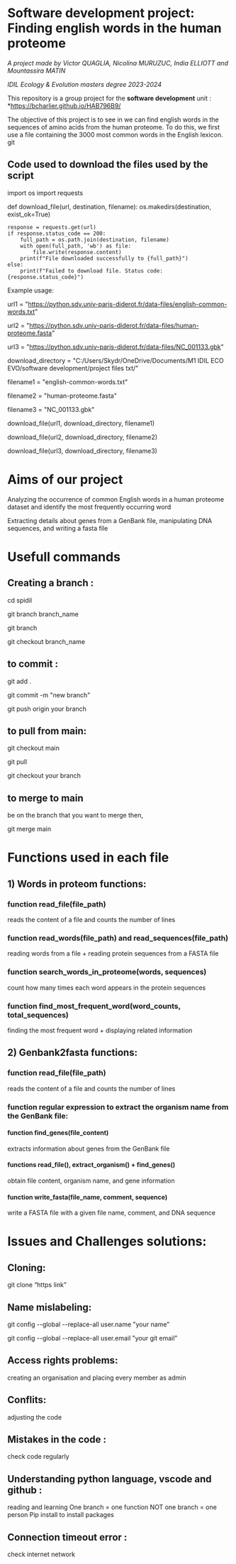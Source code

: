 # Software development project: Finding english words in the human proteome

*A project made by Victor QUAGLIA, Nicolina MURUZUC, India ELLIOTT and Mountassira MATIN*

*IDIL Ecology & Evolution masters degree 2023-2024*

This repository is a group project for the **software development** unit : *https://bcharlier.github.io/HAB796B9/ 

The objective of this project is to see in we can find english words in the sequences of amino acids from the human proteome. To do this, we first use a file containing the 3000 most common words in the English lexicon. git

## Code used to download the files used by the script

import os
import requests

def download_file(url, destination, filename):
    os.makedirs(destination, exist_ok=True)

    response = requests.get(url)
    if response.status_code == 200:
        full_path = os.path.join(destination, filename)
        with open(full_path, 'wb') as file:
            file.write(response.content)
        print(f"File downloaded successfully to {full_path}")
    else:
        print(f"Failed to download file. Status code: {response.status_code}")

Example usage:

url1 = "https://python.sdv.univ-paris-diderot.fr/data-files/english-common-words.txt"

url2 = "https://python.sdv.univ-paris-diderot.fr/data-files/human-proteome.fasta"

url3 = "https://python.sdv.univ-paris-diderot.fr/data-files/NC_001133.gbk"

download_directory = "C:/Users/Skydr/OneDrive/Documents/M1 IDIL ECO EVO/software development/project files txt/"

filename1 = "english-common-words.txt"

filename2 = "human-proteome.fasta"

filename3 = "NC_001133.gbk"

download_file(url1, download_directory, filename1)

download_file(url2, download_directory, filename2)

download_file(url3, download_directory, filename3)

# Aims of our project 

Analyzing the occurrence of common English words in a human proteome dataset and identify the most frequently occurring word

Extracting details about genes from a GenBank file, manipulating DNA sequences, and writing a fasta file

# Usefull commands
## Creating a branch :
cd spidil

git branch branch_name 

git branch 

git checkout branch_name

## to commit : 
git add . 

git commit -m "new branch" 

git push origin your branch

## to pull from main: 
git checkout main

git pull

git checkout your branch

## to merge to main
be on the branch that you want to merge then,

git merge main

# Functions used in each file

## 1) Words in proteom functions:

### function read_file(file_path) 
reads the content of a file and counts the number of lines
### function read_words(file_path) and read_sequences(file_path) 
reading words from a file + reading protein sequences from a FASTA file
### function search_words_in_proteome(words, sequences) 
count how many times each word appears in the protein sequences
### function find_most_frequent_word(word_counts, total_sequences) 
finding the most frequent word + displaying related information
## 2) Genbank2fasta functions:

### function read_file(file_path) 
reads the content of a file and counts the number of lines
### function regular expression to extract the organism name from the GenBank file: 
#### function find_genes(file_content) 
extracts information about genes from the GenBank file
#### functions read_file(), extract_organism() + find_genes() 
obtain file content, organism name, and gene information
#### function write_fasta(file_name, comment, sequence) 
write a FASTA file with a given file name, comment, and DNA sequence

# Issues and Challenges solutions:

## Cloning:
git clone “https link”

## Name mislabeling:
git config --global --replace-all user.name "your name"

git config --global --replace-all user.email "your git email” 

## Access rights problems:
creating an organisation and placing every member as admin 

## Conflits: 
adjusting the code

## Mistakes in the code :
check code regularly

## Understanding python language, vscode and github :
reading and learning
One branch = one function NOT one branch = one person
Pip install to install packages

## Connection timeout error :
check internet network
 
